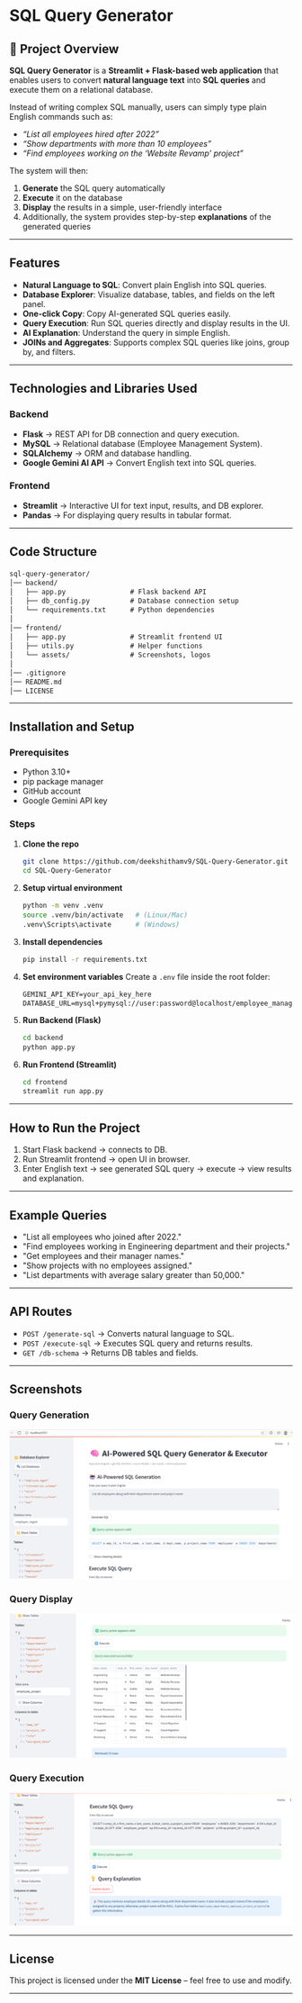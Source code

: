 # SQL Query Generator

## 📌 Project Overview

**SQL Query Generator** is a **Streamlit + Flask-based web application** that enables users to convert **natural language text** into **SQL queries** and execute them on a relational database.

Instead of writing complex SQL manually, users can simply type plain English commands such as:

* *“List all employees hired after 2022”*
* *“Show departments with more than 10 employees”*
* *“Find employees working on the ‘Website Revamp’ project”*

The system will then:

1.  **Generate** the SQL query automatically
2.  **Execute** it on the database
3.  **Display** the results in a simple, user-friendly interface
4.   Additionally, the system provides step-by-step **explanations** of the generated queries
---

## Features

* **Natural Language to SQL**: Convert plain English into SQL queries.
* **Database Explorer**: Visualize database, tables, and fields on the left panel.
* **One-click Copy**: Copy AI-generated SQL queries easily.
* **Query Execution**: Run SQL queries directly and display results in the UI.
* **AI Explanation**: Understand the query in simple English.
* **JOINs and Aggregates**: Supports complex SQL queries like joins, group by, and filters.

---

## Technologies and Libraries Used

### Backend

* **Flask** → REST API for DB connection and query execution.
* **MySQL** → Relational database (Employee Management System).
* **SQLAlchemy** → ORM and database handling.
* **Google Gemini AI API** → Convert English text into SQL queries.

### Frontend

* **Streamlit** → Interactive UI for text input, results, and DB explorer.
* **Pandas** → For displaying query results in tabular format.

---

## Code Structure

```
sql-query-generator/
│── backend/
│   ├── app.py                # Flask backend API
│   ├── db_config.py          # Database connection setup
│   └── requirements.txt      # Python dependencies
│
│── frontend/
│   ├── app.py                # Streamlit frontend UI
│   ├── utils.py              # Helper functions
│   └── assets/               # Screenshots, logos
│
│── .gitignore
│── README.md
│── LICENSE
```

---

## Installation and Setup

### Prerequisites

* Python 3.10+
* pip package manager
* GitHub account
* Google Gemini API key

### Steps

1. **Clone the repo**

   ```bash
   git clone https://github.com/deekshithamv9/SQL-Query-Generator.git
   cd SQL-Query-Generator
   ```

2. **Setup virtual environment**

   ```bash
   python -m venv .venv
   source .venv/bin/activate   # (Linux/Mac)
   .venv\Scripts\activate      # (Windows)
   ```

3. **Install dependencies**

   ```bash
   pip install -r requirements.txt
   ```

4. **Set environment variables**
   Create a `.env` file inside the root folder:

   ```
   GEMINI_API_KEY=your_api_key_here
   DATABASE_URL=mysql+pymysql://user:password@localhost/employee_management
   ```

5. **Run Backend (Flask)**

   ```bash
   cd backend
   python app.py
   ```

6. **Run Frontend (Streamlit)**

   ```bash
   cd frontend
   streamlit run app.py
   ```

---

## How to Run the Project

1. Start Flask backend → connects to DB.
2. Run Streamlit frontend → open UI in browser.
3. Enter English text → see generated SQL query → execute → view results and explanation.

---

## Example Queries

* "List all employees who joined after 2022."
* "Find employees working in Engineering department and their projects."
* "Get employees and their manager names."
* "Show projects with no employees assigned."
* "List departments with average salary greater than 50,000."

---

## API Routes

* `POST /generate-sql` → Converts natural language to SQL.
* `POST /execute-sql` → Executes SQL query and returns results.
* `GET /db-schema` → Returns DB tables and fields.

---

## Screenshots

### Query Generation  
![Query Generation](frontend/assets/query_generate.png)  

### Query Display  
![Query Display](frontend/assets/query_display.png)  

### Query Execution  
![Query Execution](frontend/assets/query_execute.png)  

---

## License

This project is licensed under the **MIT License** – feel free to use and modify.

---


